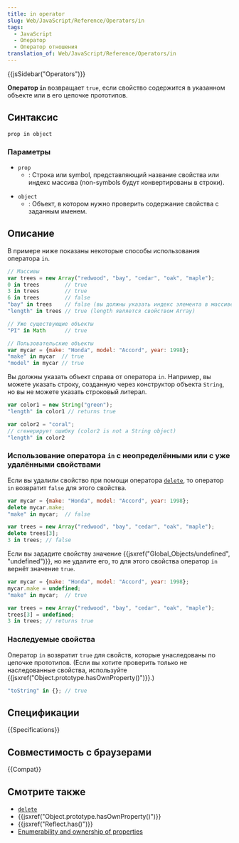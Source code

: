 ```yaml
---
title: in operator
slug: Web/JavaScript/Reference/Operators/in
tags:
  - JavaScript
  - Оператор
  - Оператор отношения
translation_of: Web/JavaScript/Reference/Operators/in
---
```

{{jsSidebar("Operators")}}

**Оператор `in`** возвращает `true`, если свойство содержится в указанном объекте или в его цепочке прототипов.

## Синтаксис

```
prop in object
```

### Параметры

- `prop`
  - : Строка или symbol, представляющий название свойства или индекс массива (non-symbols будут конвертированы в строки).

<!---->

- `object`
  - : Объект, в котором нужно проверить содержание свойства с заданным именем.

## Описание

В примере ниже показаны некоторые способы использования оператора `in`.

```js
// Массивы
var trees = new Array("redwood", "bay", "cedar", "oak", "maple");
0 in trees        // true
3 in trees        // true
6 in trees        // false
"bay" in trees    // false (вы должны указать индекс элемента в массиве, а не значение в этом индексе)
"length" in trees // true (length является свойством Array)

// Уже существующие объекты
"PI" in Math      // true

// Пользовательские объекты
var mycar = {make: "Honda", model: "Accord", year: 1998};
"make" in mycar  // true
"model" in mycar // true
```

Вы должны указать объект справа от оператора `in`. Например, вы можете указать строку, созданную через конструктор объекта `String`, но вы не можете указать строковый литерал.

```js
var color1 = new String("green");
"length" in color1 // returns true

var color2 = "coral";
// сгенерирует ошибку (color2 is not a String object)
"length" in color2
```

### Использование оператора `in` с неопределёнными или с уже удалёнными свойствами

Если вы удалили свойство при помощи оператора [`delete`](/ru/docs/Web/JavaScript/Reference/Operators/delete), то оператор `in` возвратит `false` для этого свойства.

```js
var mycar = {make: "Honda", model: "Accord", year: 1998};
delete mycar.make;
"make" in mycar;  // false

var trees = new Array("redwood", "bay", "cedar", "oak", "maple");
delete trees[3];
3 in trees; // false
```

Если вы зададите свойству значение {{jsxref("Global_Objects/undefined", "undefined")}}, но не удалите его, то для этого свойства оператор `in` вернёт значение `true`.

```js
var mycar = {make: "Honda", model: "Accord", year: 1998};
mycar.make = undefined;
"make" in mycar;  // true
```

```js
var trees = new Array("redwood", "bay", "cedar", "oak", "maple");
trees[3] = undefined;
3 in trees; // returns true
```

### Наследуемые свойства

Оператор `in` возвратит `true` для свойств, которые унаследованы по цепочке прототипов. (Если вы хотите проверить только не наследованные свойства, используйте {{jsxref("Object.prototype.hasOwnProperty()")}}.)

```js
"toString" in {}; // true
```

## Спецификации

{{Specifications}}

## Совместимость с браузерами

{{Compat}}

## Смотрите также

- [`delete`](/ru/docs/Web/JavaScript/Reference/Operators/delete)
- {{jsxref("Object.prototype.hasOwnProperty()")}}
- {{jsxref("Reflect.has()")}}
- [Enumerability and ownership of properties](/ru/docs/Enumerability_and_ownership_of_properties)
